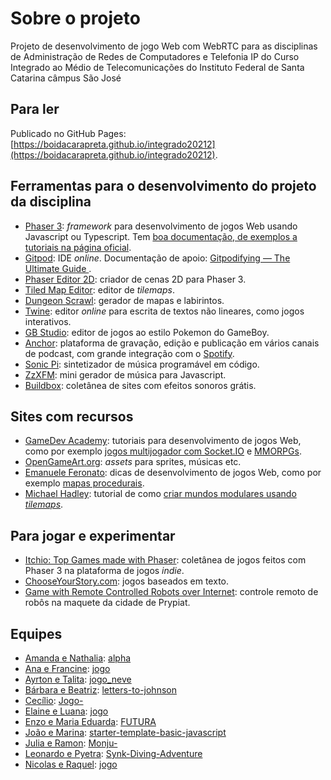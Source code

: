 # Sobre o projeto

Projeto de desenvolvimento de jogo Web com WebRTC para as disciplinas de Administração de Redes de Computadores e Telefonia IP do Curso Integrado ao Médio de Telecomunicações do Instituto Federal de Santa Catarina câmpus São José

## Para ler

Publicado no GitHub Pages: [https://boidacarapreta.github.io/integrado20212](https://boidacarapreta.github.io/integrado20212).


## Ferramentas para o desenvolvimento do projeto da disciplina

- [Phaser 3](https://phaser.io): _framework_ para desenvolvimento de jogos Web usando Javascript ou Typescript. Tem [boa documentação, de exemplos a tutoriais na página oficial](https://phaser.io/learn).
- [Gitpod](https://www.gitpod.io/): IDE _online_. Documentação de apoio: [Gitpodifying — The Ultimate Guide
  ](https://www.gitpod.io/blog/gitpodify/).
- [Phaser Editor 2D](https://github.com/PhaserEditor2D/PhaserEditor): criador de cenas 2D para Phaser 3.
- [Tiled Map Editor](https://www.mapeditor.org/): editor de _tilemaps_.
- [Dungeon Scrawl](https://dungeonscrawl.com/): gerador de mapas e labirintos.
- [Twine](https://twinery.org): editor _online_ para escrita de textos não lineares, como jogos interativos.
- [GB Studio](https://www.gbstudio.dev/): editor de jogos ao estilo Pokemon do GameBoy.
- [Anchor](https://anchor.fm): plataforma de gravação, edição e publicação em vários canais de podcast, com grande integração com o [Spotify](https://spotify.com).
- [Sonic Pi](https://sonic-pi.net/): sintetizador de música programável em código.
- [ZzXFM](https://keithclark.co.uk/articles/zzfxm/): mini gerador de música para Javascript.
- [Buildbox](https://www.buildbox.com/13-places-to-find-free-game-sound-effects/): coletânea de sites com efeitos sonoros grátis.

## Sites com recursos

- [GameDev Academy](https://gamedevacademy.org/): tutoriais para desenvolvimento de jogos Web, como por exemplo [jogos multijogador com Socket.IO](https://gamedevacademy.org/create-a-basic-multiplayer-game-in-phaser-3-with-socket-io-part-1/) e [MMORPGs](https://phasertutorials.com/how-to-create-a-phaser-3-mmorpg-part-1/).
- [OpenGameArt.org](https://opengameart.org/): _assets_ para sprites, músicas etc.
- [Emanuele Feronato](https://www.emanueleferonato.com/): dicas de desenvolvimento de jogos Web, como por exemplo [mapas procedurais](https://www.emanueleferonato.com/2019/01/29/javascript-procedural-dungeon-generator-found-on-github-fixed-a-bit-and-about-to-be-expanded/).
- [Michael Hadley](https://medium.com/@michaelwesthadley): tutorial de como [criar mundos modulares usando _tilemaps_](https://medium.com/@michaelwesthadley/modular-game-worlds-in-phaser-3-tilemaps-1-958fc7e6bbd6).

## Para jogar e experimentar

- [Itchio: Top Games made with Phaser](https://itch.io/games/made-with-phaser): coletânea de jogos feitos com Phaser 3 na plataforma de jogos _indie_.
- [ChooseYourStory.com](https://chooseyourstory.com/): jogos baseados em texto.
- [Game with Remote Controlled Robots over Internet](https://www.kickstarter.com/projects/remotegames/game-with-remote-controlled-robots-over-internet): controle remoto de robôs na maquete da cidade de Prypiat.

## Equipes

- [Amanda e Nathalia](https://github.com/amandaenathalia/): [alpha](https://github.com/amandaenathalia/alpha/)
- [Ana e Francine](https://github.com/anaefrancinox/): [jogo](https://github.com/anaefrancinox/jogo)
- [Ayrton e Talita](https://github.com/ayrtonetalita/): [jogo_neve](https://github.com/ayrtonetalita/jogo_neve)
- [Bárbara e Beatriz](https://github.com/beabagames/): [letters-to-johnson](https://github.com/beabagames/letters-to-johnson)
- [Cecílio](https://github.com/ceciliopvieira/): [Jogo-](https://github.com/ceciliopvieira/Jogo-)
- [Elaine e Luana](https://github.com/brutaerustica/): [jogo](https://github.com/brutaerustica/jogo/)
- [Enzo e Maria Eduarda](https://github.com/IFXinc/): [FUTURA](https://github.com/IFXinc/FUTURA)
- [João e Marina](https://github.com/silvmarina/): [starter-template-basic-javascript](https://github.com/silvmarina/starter-template-basic-javascript)
- [Julia e Ramon](https://github.com/ramolia/): [Monju-](https://github.com/ramolia/Monju-)
- [Leonardo e Pyetra](https://github.com/into-the-thick-of-it/): [Synk-Diving-Adventure](https://github.com/into-the-thick-of-it/Synk-Diving-Adventure)
- [Nicolas e Raquel](https://github.com/niiquel/): [jogo](https://github.com/niiquel/jogo/)
